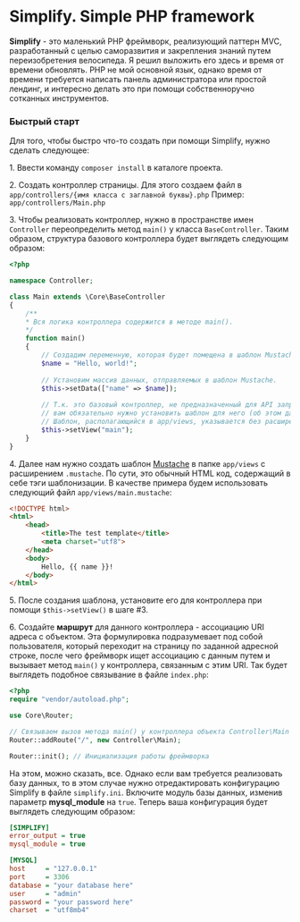 # **Simplify**. Simple PHP framework
**Simplify** - это маленький PHP фреймворк, реализующий паттерн MVC, разработанный с целью саморазвития и закрепления знаний путем переизобретения велосипеда. Я решил выложить его здесь и время от времени обновлять. PHP не мой основной язык, однако время от времени требуется написать панель администратора или простой лендинг, и интересно делать это при помощи собственноручно сотканных инструментов.

### Быстрый старт
Для того, чтобы быстро что-то создать при помощи Simplify, нужно сделать следующее:

1\. Ввести команду `composer install` в каталоге проекта.

2\. Создать контроллер страницы. Для этого создаем файл в 
   `app/controllers/{имя класса с заглавной буквы}.php`
   Пример: `app/controllers/Main.php`
   
3\. Чтобы реализовать контроллер, нужно в пространстве имен `Controller` переопределить метод `main()` у класса `BaseController`. Таким образом, структура базового контроллера будет выглядеть следующим образом:
```php
<?php

namespace Controller;

class Main extends \Core\BaseController
{
    /**
    * Вся логика контроллера содержится в методе main().
    */
    function main()
    {
        // Создадим переменную, которая будет помещена в шаблон Mustache.
        $name = "Hello, world!";
        
        // Установим массив данных, отправляемых в шаблон Mustache.
        $this->setData(["name" => $name]);
        
        // Т.к. это базовый контроллер, не предназначенный для API запросов
        // вам обязательно нужно установить шаблон для него (об этом далее).
        // Шаблон, располагающийся в app/views, указывается без расширения.
        $this->setView("main");
    }
}
```
4\. Далее нам нужно создать шаблон [Mustache](https://github.com/bobthecow/mustache.php/wiki/Mustache-Tags) в папке `app/views` с расширением `.mustache`. По сути, это обычный HTML код, содержащий в себе тэги шаблонизации. В качестве примера будем использовать следующий файл `app/views/main.mustache`:
```html
<!DOCTYPE html>
<html>
    <head>
        <title>The test template</title>
        <meta charset="utf8">
    </head>
    <body>
        Hello, {{ name }}!
    </body>
</html>
```

5\. После создания шаблона, установите его для контроллера при помощи `$this->setView()` в шаге #3.

6\. Создайте **маршрут** для данного контроллера - ассоциацию URI адреса с объектом. Эта формулировка подразумевает под собой пользователя, который переходит на страницу по заданной адресной строке, после чего фреймворк ищет ассоциацию с данным путем и вызывает метод `main()` у контроллера, связанным с этим URI. Так будет выглядеть подобное связывание в файле `index.php`:
```php
<?php
require "vendor/autoload.php";

use Core\Router;

// Связываем вызов метода main() у контроллера объекта Controller\Main с маршрутом "/"
Router::addRoute("/", new Controller\Main);

Router::init(); // Инициализация работы фреймворка
```
На этом, можно сказать, все. Однако если вам требуется реализовать базу данных, то в этом случае нужно отредактировать конфигурацию Simplify в файле `simplify.ini`. Включите модуль базы данных, изменив параметр **mysql_module** на `true`. Теперь ваша конфигурация будет выглядеть следующим образом:
```ini
[SIMPLIFY]
error_output = true
mysql_module = true

[MYSQL]
host     = "127.0.0.1"
port     = 3306
database = "your database here"
user     = "admin"
password = "your password here"
charset  = "utf8mb4"
```